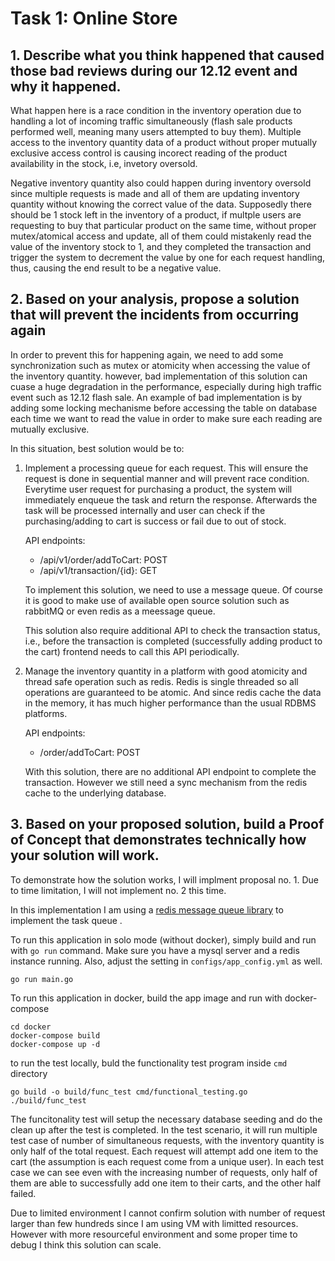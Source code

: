 # Task 1: Online Store

## 1. Describe what you think happened that caused those bad reviews during our 12.12 event and why it happened. 
What happen here is a race condition in the inventory operation due to handling a lot of incoming traffic simultaneously (flash sale products performed well, meaning many users attempted to buy them). Multiple access to the inventory quantity data of a product without proper mutually exclusive access control is causing incorect reading of the product availability in the stock, i.e, invetory oversold. 

Negative inventory quantity also could happen during inventory oversold since multiple requests is made and all of them are updating inventory quantity without knowing the correct value of the data. Supposedly there should be 1 stock left in the inventory of a product, if multple users are requesting to buy that particular product on the same time, without proper mutex/atomical access and update, all of them could mistakenly read the value of the inventory stock to 1, and they completed the transaction and trigger the system to decrement the value by one for each request handling, thus, causing the end result to be a negative value.

## 2. Based on your analysis, propose a solution that will prevent the incidents from occurring again
In order to prevent this for happening again, we need to add some synchronization such as mutex or atomicity when accessing the value of the inventory quantity. however, bad implementation of this solution can cuase a huge degradation in the performance, especially during high traffic event such as 12.12 flash sale. 
An example of bad implementation is by adding some locking mechanisme before accessing the table on database each time we want to read the value in order to make sure each reading are mutually exclusive. 

In this situation, best solution would be to:

1. Implement a processing queue for each request. This will ensure the request is done in sequential manner and will prevent race condition. Everytime user request for purchasing a product, the system will immediately enqueue the task and return the response. Afterwards the task will be processed internally and user can check if the purchasing/adding to cart is success or fail due to out of stock. 
    
    API endpoints:
    
    * /api/v1/order/addToCart: POST
    * /api/v1/transaction/{id}: GET

    To implement this solution, we need to use a message queue. Of course it is good to make use of available open source solution such as rabbitMQ or even redis as a meessage queue.
    
    This solution also require additional API to check the transaction status, i.e., before the transaction is completed (successfully adding product to the cart) frontend needs to call this API periodically.

2. Manage the inventory quantity in a platform with good atomicity and thread safe operation such as redis. Redis is single threaded so all operations are guaranteed to be atomic. And since redis cache the data in the memory, it has much higher performance than the usual RDBMS platforms. 

    API endpoints:

    * /order/addToCart: POST

    With this solution, there are no additional API endpoint to complete the transaction. However we still need a sync mechanism from the redis cache to the underlying database.

## 3. Based on your proposed solution, build a Proof of Concept that demonstrates technically how your solution will work.

To demonstrate how the solution works, I will implment proposal no. 1. Due to time limitation, I will not implement no. 2 this time.

In this implementation I am using a [redis message queue library](https://github.com/adjust/rmq) to implement the task queue .

To run this application in solo mode (without docker), simply build and run with ```go run``` command. Make sure you have a mysql server and a redis instance running. Also, adjust the setting in ```configs/app_config.yml``` as well.

```
go run main.go
```
To run this application in docker, build the app image and run with docker-compose

```
cd docker
docker-compose build
docker-compose up -d
```

to run the test locally, buld the functionality test program inside ```cmd``` directory

```
go build -o build/func_test cmd/functional_testing.go 
./build/func_test
```

The funcitonality test will setup the necessary database seeding and do the clean up after the test is completed.
In the test scenario, it will run multiple test case of number of simultaneous requests, with the inventory quantity is only half of the total request. Each request will attempt add one item to the cart (the assumption is each request come from a unique user). In each test case we can see even with the increasing number of requests, only half of them are able to successfully add one item to their carts, and the other half failed.

Due to limited environment I cannot confirm solution with number of request larger than few hundreds since I am using VM with limitted resources. However with more resourceful environment and some proper time to debug I think this solution can scale.